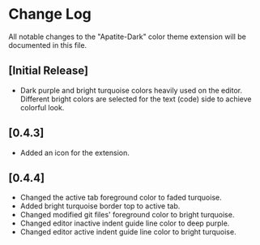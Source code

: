 # Change Log

All notable changes to the "Apatite-Dark" color theme extension will be documented in this file.

## [Initial Release]

- Dark purple and bright turquoise colors heavily used on the editor. Different bright colors are selected for the text (code) side to achieve colorful look.

## [0.4.3]

- Added an icon for the extension.

## [0.4.4]

- Changed the active tab foreground color to faded turquoise.
- Added bright turquoise border top to active tab.
- Changed modified git files' foreground color to bright turquoise.
- Changed editor inactive indent guide line color to deep purple.
- Changed editor active indent guide line color to bright turquoise.

